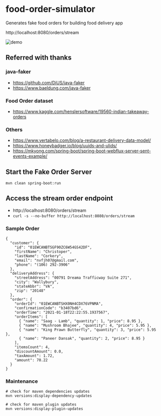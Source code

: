 # food-order-simulator
Generates fake food orders for building food delivery app

http://localhost:8080/orders/stream

![demo](media/order-stream.gif)


## Referred with thanks
### java-faker
- https://github.com/DiUS/java-faker
- https://www.baeldung.com/java-faker

### Food Order dataset
- https://www.kaggle.com/henslersoftware/19560-indian-takeaway-orders

### Others
- https://www.vertabelo.com/blog/a-restaurant-delivery-data-model/
- https://www.honeybadger.io/blog/uuids-and-ulids/
- https://mkyong.com/spring-boot/spring-boot-webflux-server-sent-events-example/

## Start the Fake Order Server 
`mvn clean spring-boot:run`

## Access the stream order endpoint

- http://localhost:8080/orders/stream  
- `curl -s --no-buffer http://localhost:8080/orders/stream`

### Sample Order
```json5
{
  "customer": {
    "id": "01EWCANBTSGF90ZC6W54GS42DF",
    "firstName": "Christoper",
    "lastName": "Corkery",
    "email": "nvfjh07@gmail.com",
    "phone": "(106) 292-3906"
  },
  "deliveryAddress": {
    "streetAddress": "00791 Dreama Trafficway Suite 271",
    "city": "Wallybury",
    "stateAbbr": "VA",
    "zip": "20148"
  },
  "order": {
    "orderId": "01EWCANBTSHX0NH4CDX76VPNMA",
    "confirmationCode": "b3407bd6",
    "orderTime": "2021-01-18T22:22:55.1937567",
    "orderItems": [
      { "name": "Saag - Lamb", "quantity": 1, "price": 8.95 },
      { "name": "Mushroom Bhajee", "quantity": 4, "price": 5.95 },
      { "name": "King Prawn Butterfly", "quantity": 3, "price": 5.95 },
      { "name": "Paneer Dansak", "quantity": 2, "price": 8.95 }
    ],
    "itemsCount": 4,
    "discountAmount": 0.0,
    "taxAmount": 1.72,
    "amount": 70.22
  }
}
```

### Maintenance
```shell
# check for maven dependencies updates  
mvn versions:display-dependency-updates
 
# check for maven plugin updates  
mvn versions:display-plugin-updates
```